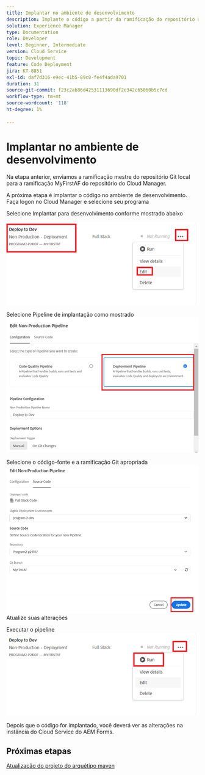 ```yaml
---
title: Implantar no ambiente de desenvolvimento
description: Implante o código a partir da ramificação do repositório do Cloud Manager
solution: Experience Manager
type: Documentation
role: Developer
level: Beginner, Intermediate
version: Cloud Service
topic: Development
feature: Code Deployment
jira: KT-8851
exl-id: daf7d316-e9ec-41b5-89c8-fe4f4ada9701
duration: 31
source-git-commit: f23c2ab86d42531113690df2e342c65060b5c7cd
workflow-type: tm+mt
source-wordcount: '118'
ht-degree: 1%

---
```


# Implantar no ambiente de desenvolvimento

Na etapa anterior, enviamos a ramificação mestre do repositório Git local para a ramificação MyFirstAF do repositório do Cloud Manager.

A próxima etapa é implantar o código no ambiente de desenvolvimento.
Faça logon no Cloud Manager e selecione seu programa

Selecione Implantar para desenvolvimento conforme mostrado abaixo


![primeira etapa](assets/deploy-first-step1.png)


Selecione Pipeline de implantação como mostrado
![primeira etapa](assets/deploy1.png)

Selecione o código-fonte e a ramificação Git apropriada
![primeira etapa](assets/deploy2.png)
Atualize suas alterações

Executar o pipeline
![run-pipeline](assets/run-pipeline.png)

Depois que o código for implantado, você deverá ver as alterações na instância do Cloud Service do AEM Forms.

## Próximas etapas

[Atualização do projeto do arquétipo maven](./updating-project-archetype.md)
